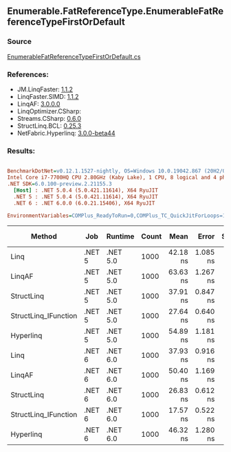 ﻿## Enumerable.FatReferenceType.EnumerableFatReferenceTypeFirstOrDefault

### Source
[EnumerableFatReferenceTypeFirstOrDefault.cs](../LinqBenchmarks/Enumerable/FatReferenceType/EnumerableFatReferenceTypeFirstOrDefault.cs)

### References:
- JM.LinqFaster: [1.1.2](https://www.nuget.org/packages/JM.LinqFaster/1.1.2)
- LinqFaster.SIMD: [1.1.2](https://www.nuget.org/packages/LinqFaster.SIMD/1.0.3)
- LinqAF: [3.0.0.0](https://www.nuget.org/packages/LinqAF/3.0.0.0)
- LinqOptimizer.CSharp: [](https://www.nuget.org/packages/LinqOptimizer.CSharp/)
- Streams.CSharp: [0.6.0](https://www.nuget.org/packages/Streams.CSharp/0.6.0)
- StructLinq.BCL: [0.25.3](https://www.nuget.org/packages/StructLinq.BCL/0.25.3)
- NetFabric.Hyperlinq: [3.0.0-beta44](https://www.nuget.org/packages/NetFabric.Hyperlinq/3.0.0-beta44)

### Results:
``` ini

BenchmarkDotNet=v0.12.1.1527-nightly, OS=Windows 10.0.19042.867 (20H2/October2020Update)
Intel Core i7-7700HQ CPU 2.80GHz (Kaby Lake), 1 CPU, 8 logical and 4 physical cores
.NET SDK=6.0.100-preview.2.21155.3
  [Host] : .NET 5.0.4 (5.0.421.11614), X64 RyuJIT
  .NET 5 : .NET 5.0.4 (5.0.421.11614), X64 RyuJIT
  .NET 6 : .NET 6.0.0 (6.0.21.15406), X64 RyuJIT

EnvironmentVariables=COMPlus_ReadyToRun=0,COMPlus_TC_QuickJitForLoops=1,COMPlus_TieredPGO=1  

```
|               Method |    Job |  Runtime | Count |     Mean |    Error |   StdDev |   Median |  Gen 0 | Gen 1 | Gen 2 | Allocated |
|--------------------- |------- |--------- |------ |---------:|---------:|---------:|---------:|-------:|------:|------:|----------:|
|                 Linq | .NET 5 | .NET 5.0 |  1000 | 42.18 ns | 1.085 ns | 3.131 ns | 41.28 ns | 0.0153 |     - |     - |      48 B |
|               LinqAF | .NET 5 | .NET 5.0 |  1000 | 63.63 ns | 1.267 ns | 3.337 ns | 63.19 ns | 0.0153 |     - |     - |      48 B |
|           StructLinq | .NET 5 | .NET 5.0 |  1000 | 37.91 ns | 0.847 ns | 2.275 ns | 37.46 ns | 0.0229 |     - |     - |      72 B |
| StructLinq_IFunction | .NET 5 | .NET 5.0 |  1000 | 27.64 ns | 0.640 ns | 1.825 ns | 27.21 ns | 0.0153 |     - |     - |      48 B |
|            Hyperlinq | .NET 5 | .NET 5.0 |  1000 | 54.89 ns | 1.181 ns | 3.005 ns | 54.34 ns | 0.0229 |     - |     - |      72 B |
|                 Linq | .NET 6 | .NET 6.0 |  1000 | 37.93 ns | 0.916 ns | 2.701 ns | 37.47 ns | 0.0153 |     - |     - |      48 B |
|               LinqAF | .NET 6 | .NET 6.0 |  1000 | 50.40 ns | 1.169 ns | 3.336 ns | 49.71 ns | 0.0153 |     - |     - |      48 B |
|           StructLinq | .NET 6 | .NET 6.0 |  1000 | 26.83 ns | 0.612 ns | 1.687 ns | 26.58 ns | 0.0229 |     - |     - |      72 B |
| StructLinq_IFunction | .NET 6 | .NET 6.0 |  1000 | 17.57 ns | 0.522 ns | 1.521 ns | 17.13 ns | 0.0153 |     - |     - |      48 B |
|            Hyperlinq | .NET 6 | .NET 6.0 |  1000 | 46.32 ns | 1.280 ns | 3.713 ns | 45.98 ns | 0.0229 |     - |     - |      72 B |
